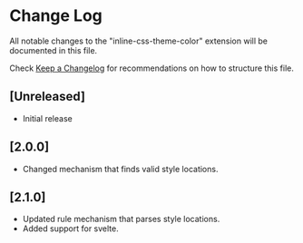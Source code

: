 # Change Log

All notable changes to the "inline-css-theme-color" extension will be documented in this file.

Check [Keep a Changelog](http://keepachangelog.com/) for recommendations on how to structure this file.

## [Unreleased]

- Initial release

## [2.0.0]

- Changed mechanism that finds valid style locations.

## [2.1.0]

- Updated rule mechanism that parses style locations.
- Added support for svelte.